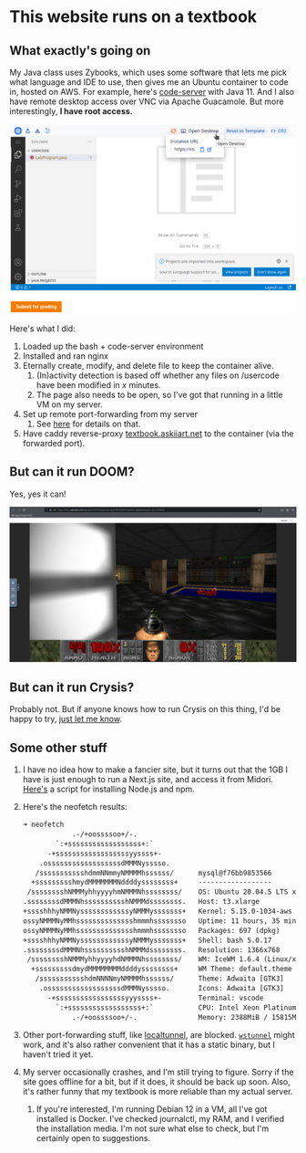 # This website runs on a textbook

## What exactly's going on

My Java class uses Zybooks, which uses some software that lets me pick what language and IDE to use, then gives me an Ubuntu container to code in, hosted on AWS. For example, here's [code-server](https://github.com/coder/code-server) with Java 11. And I also have remote desktop access over VNC via Apache Guacamole. But more interestingly, **I have root access.**

![code-server running in Zybooks, configured for Java. There is a "Submit for Grading" button in the bottom-left corner.](media/zybooks-java-code.png)

Here's what I did:

1. Loaded up the bash + code-server environment
2. Installed and ran nginx
3. Eternally create, modify, and delete file to keep the container alive.
   1. (In)activity detection is based off whether any files on /usercode have been modified in *x* minutes.
   2. The page also needs to be open, so I've got that running in a little VM on my server.
4. Set up remote port-forwarding from my server
   1. See [here](https://serverfault.com/questions/861909/ssh-r-make-target-host-accept-connection-on-all-interfaces) for details on that.
5. Have caddy reverse-proxy [textbook.askiiart.net](https://textbook.askiiart.net) to the container (via the forwarded port).

## But can it run DOOM?

Yes, yes it can!

![DOOM running in Zybooks](media/doom.png)

## But can it run Crysis?

Probably not. But if anyone knows how to run Crysis on this thing, I'd be happy to try, [just let me know](mailto:dev@askiiart.net).

## Some other stuff

1. I have no idea how to make a fancier site, but it turns out that the 1GB I have is just enough to run a Next.js site, and access it from Midori. [Here's](https://github.com/askiiart/this-site-runs-on-a-textbook/blob/main/install-node-npm.sh) a script for installing Node.js and npm.
2. Here's the neofetch results:

    ```txt
    ➜ neofetch
                .-/+oossssoo+/-.
            `:+ssssssssssssssssss+:`
          -+ssssssssssssssssssyyssss+-
        .ossssssssssssssssssdMMMNysssso.
       /ssssssssssshdmmNNmmyNMMMMhssssss/      mysql@f76bb9853566 
      +ssssssssshmydMMMMMMMNddddyssssssss+     ------------------ 
     /sssssssshNMMMyhhyyyyhmNMMMNhssssssss/    OS: Ubuntu 20.04.5 LTS x86_64 
    .ssssssssdMMMNhsssssssssshNMMMdssssssss.   Host: t3.xlarge 
    +sssshhhyNMMNyssssssssssssyNMMMysssssss+   Kernel: 5.15.0-1034-aws 
    ossyNMMMNyMMhsssssssssssssshmmmhssssssso   Uptime: 11 hours, 35 mins 
    ossyNMMMNyMMhsssssssssssssshmmmhssssssso   Packages: 697 (dpkg) 
    +sssshhhyNMMNyssssssssssssyNMMMysssssss+   Shell: bash 5.0.17 
    .ssssssssdMMMNhsssssssssshNMMMdssssssss.   Resolution: 1366x768 
     /sssssssshNMMMyhhyyyyhdNMMMNhssssssss/    WM: IceWM 1.6.4 (Linux/x86_64) 
      +sssssssssdmydMMMMMMMMddddyssssssss+     WM Theme: default.theme 
       /ssssssssssshdmNNNNmyNMMMMhssssss/      Theme: Adwaita [GTK3] 
        .ossssssssssssssssssdMMMNysssso.       Icons: Adwaita [GTK3] 
          -+sssssssssssssssssyyyssss+-         Terminal: vscode 
            `:+ssssssssssssssssss+:`           CPU: Intel Xeon Platinum 8259CL (4) @ 2.499GHz 
                .-/+oossssoo+/-.               Memory: 2388MiB / 15815MiB 
    ```

3. Other port-forwarding stuff, like [localtunnel](https://github.com/localtunnel/localtunnel), are blocked. [`wstunnel`](https://github.com/erebe/wstunnel) might work, and it's also rather convenient that it has a static binary, but I haven't tried it yet.
4. My server occasionally crashes, and I'm still trying to figure. Sorry if the site goes offline for a bit, but if it does, it should be back up soon. Also, it's rather funny that my textbook is more reliable than my actual server.
   1. If you're interested, I'm running Debian 12 in a VM, all I've got installed is Docker. I've checked journalctl, my RAM, and I verified the installation media. I'm not sure what else to check, but I'm certainly open to suggestions.
